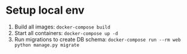# Setup local env
1. Build all images: `docker-compose build`
2. Start all containers: `docker-compose up -d`
3. Run migrations to create DB schema: `docker-compose run --rm web python manage.py migrate`

[//]: # (TODO: Add fixtures)
